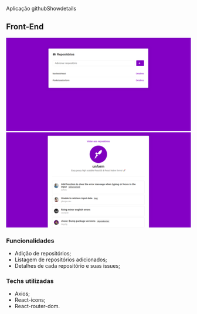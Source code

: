  Aplicação githubShowdetails


## Front-End

![](https://github.com/Deivid1071/GitHubShowdetails/blob/master/TelasAplicacao/teladepesquisa.png?raw=true)
![](https://github.com/Deivid1071/GitHubShowdetails/blob/master/TelasAplicacao/teladedetalhes.png?raw=true)

### Funcionalidades
* Adição de repositórios;
* Listagem de repositórios adicionados;
* Detalhes de cada repositório e suas issues;

### Techs utilizadas

* Axios;
* React-icons;
* React-router-dom.
